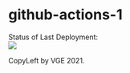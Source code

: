 # github-actions-1

Status of Last Deployment: <br>
<img src="https://github.com/vgerman68/github-actions-1/workflows/CI/badge.svg?branch=master"><br>

CopyLeft by VGE 2021.
